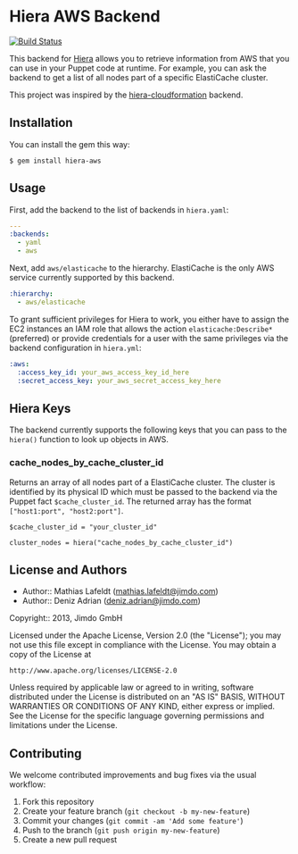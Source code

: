 # Hiera AWS Backend

[![Build Status](https://travis-ci.org/Jimdo/hiera-aws.png?branch=master)](https://travis-ci.org/Jimdo/hiera-aws)

This backend for [Hiera] allows you to retrieve information from AWS that you
can use in your Puppet code at runtime. For example, you can ask the backend to
get a list of all nodes part of a specific ElastiCache cluster.

This project was inspired by the [hiera-cloudformation] backend.

## Installation

You can install the gem this way:

    $ gem install hiera-aws

## Usage

First, add the backend to the list of backends in `hiera.yaml`:

```yaml
---
:backends:
  - yaml
  - aws
```

Next, add `aws/elasticache` to the hierarchy. ElastiCache is the only AWS
service currently supported by this backend.

```yaml
:hierarchy:
  - aws/elasticache
```

To grant sufficient privileges for Hiera to work, you either have to assign the
EC2 instances an IAM role that allows the action `elasticache:Describe*`
(preferred) or provide credentials for a user with the same privileges via the
backend configuration in `hiera.yml`:

```yaml
:aws:
  :access_key_id: your_aws_access_key_id_here
  :secret_access_key: your_aws_secret_access_key_here
```


## Hiera Keys

The backend currently supports the following keys that you can pass to the
`hiera()` function to look up objects in AWS.

### cache_nodes_by_cache_cluster_id

Returns an array of all nodes part of a ElastiCache cluster. The cluster is
identified by its physical ID which must be passed to the backend via the Puppet
fact `$cache_cluster_id`. The returned array has the format `["host1:port",
"host2:port"]`.

```
$cache_cluster_id = "your_cluster_id"

cluster_nodes = hiera("cache_nodes_by_cache_cluster_id")
```

## License and Authors

* Author:: Mathias Lafeldt (mathias.lafeldt@jimdo.com)
* Author:: Deniz Adrian (deniz.adrian@jimdo.com)

Copyright:: 2013, Jimdo GmbH

Licensed under the Apache License, Version 2.0 (the "License");
you may not use this file except in compliance with the License.
You may obtain a copy of the License at

    http://www.apache.org/licenses/LICENSE-2.0

Unless required by applicable law or agreed to in writing, software
distributed under the License is distributed on an "AS IS" BASIS,
WITHOUT WARRANTIES OR CONDITIONS OF ANY KIND, either express or implied.
See the License for the specific language governing permissions and
limitations under the License.

## Contributing

We welcome contributed improvements and bug fixes via the usual workflow:

1. Fork this repository
2. Create your feature branch (`git checkout -b my-new-feature`)
3. Commit your changes (`git commit -am 'Add some feature'`)
4. Push to the branch (`git push origin my-new-feature`)
5. Create a new pull request


[Hiera]: http://docs.puppetlabs.com/hiera/1/puppet.html
[hiera-cloudformation]: https://github.com/fanduel/hiera-cloudformation
